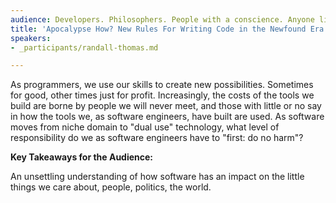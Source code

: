 ```yaml
---
audience: Developers. Philosophers. People with a conscience. Anyone living on planet earth.
title: 'Apocalypse How? New Rules For Writing Code in the Newfound Era of Ethical Ambiguity'
speakers:
- _participants/randall-thomas.md

---
```

As programmers, we use our skills to create new possibilities. Sometimes for good, other times just for profit. Increasingly, the costs of the tools we build are borne by people we will never meet, and those with little or no say in how the tools we, as software engineers, have built are used. As software moves from niche domain to "dual use" technology, what level of responsibility do we as software engineers have to "first: do no harm"?

**Key Takeaways for the Audience:**

An unsettling understanding of how software has an impact on the little things we care about, people, politics, the world.
